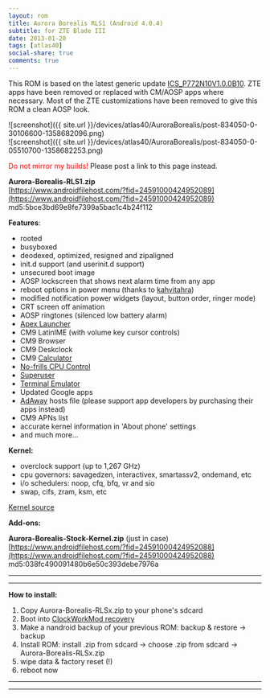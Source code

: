 ```yaml
---
layout: rom
title: Aurora Borealis RLS1 (Android 4.0.4)
subtitle: for ZTE Blade III
date: 2013-01-20
tags: [atlas40]
social-share: true
comments: true
---
```


This ROM is based on the latest generic update [ICS_P772N10V1.0.0B10](http://wwwen.zte.com.cn/endata/mobile/Macedonia/Macedonia_SoftWare/201212/P020121226586794303608.zip). ZTE apps have been removed or replaced with CM/AOSP apps where necessary. Most of the ZTE customizations have been removed to give this ROM a clean AOSP look.

![screenshot]({{ site.url }}/devices/atlas40/AuroraBorealis/post-834050-0-30106600-1358682096.png)  
![screenshot]({{ site.url }}/devices/atlas40/AuroraBorealis/post-834050-0-05510700-1358682253.png)

<span style="color:#FF0000;">Do not mirror my builds!</span> Please post a link to this page instead.

**Aurora-Borealis-RLS1.zip**  
[https://www.androidfilehost.com/?fid=24591000424952089](https://www.androidfilehost.com/?fid=24591000424952089)  
md5:5bce3bd69e8fe7399a5bac1c4b24f112

**Features**:

- rooted
- busyboxed
- deodexed, optimized, resigned and zipaligned
- init.d support (and userinit.d support)
- unsecured boot image
- AOSP lockscreen that shows next alarm time from any app
- reboot options in power menu (thanks to [kahvitahra](http://forum.xda-developers.com/showpost.php?p=24303020&postcount=13))
- modified notification power widgets (layout, button order, ringer mode)
- CRT screen off animation
- AOSP ringtones (silenced low battery alarm)
- [Apex Launcher](https://play.google.com/store/apps/details?id=com.anddoes.launcher&hl=en)
- CM9 LatinIME (with volume key cursor controls)
- CM9 Browser
- CM9 Deskclock
- CM9 [Calculator](https://play.google.com/store/apps/details?id=com.android2.calculator3)
- [No-frills CPU Control](https://play.google.com/store/apps/details?id=it.sineo.android.noFrillsCPU)
- [Superuser](https://play.google.com/store/apps/details?id=com.noshufou.android.su)
- [Terminal Emulator](https://play.google.com/store/apps/details?id=jackpal.androidterm)
- Updated Google apps
- [AdAway](https://play.google.com/store/apps/details?id=org.adaway) hosts file (please support app developers by purchasing their apps instead)
- CM9 APNs list
- accurate kernel information in 'About phone' settings
- and much more...

**Kernel:**

- overclock support (up to 1,267 GHz)
- cpu governors: savagedzen, interactivex, smartassv2, ondemand, etc
- i/o schedulers: noop, cfq, bfq, vr and sio
- swap, cifs, zram, ksm, etc

[Kernel source](https://github.com/KonstaT/zte-kernel-msm7x27a/tree/047ea17da8e20a0236b03897fd948e9dcf1d291e)

**Add-ons:**

**Aurora-Borealis-Stock-Kernel.zip** (just in case)  
[https://www.androidfilehost.com/?fid=24591000424952088](https://www.androidfilehost.com/?fid=24591000424952088)  
md5:038fc490091480b6e50c393debe7976a

----
----

**How to install:**

1. Copy Aurora-Borealis-RLSx.zip to your phone's sdcard
2. Boot into [ClockWorkMod recovery](/devices/atlas40/CWM)
3. Make a nandroid backup of your previous ROM: backup & restore -> backup
4. Install ROM: install .zip from sdcard -> choose .zip from sdcard -> Aurora-Borealis-RLSx.zip
5. wipe data & factory reset (!)
6. reboot now

----
----
